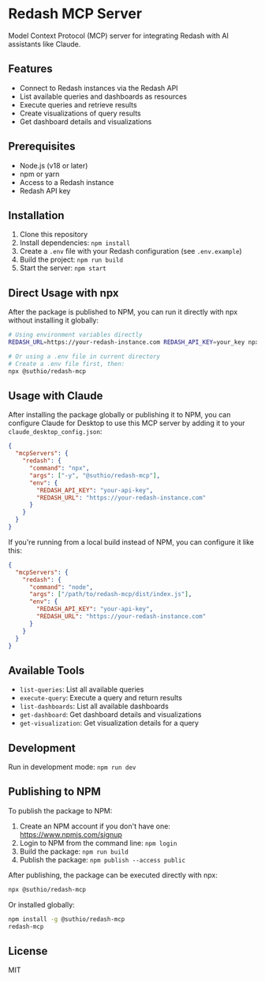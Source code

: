 # Redash MCP Server

Model Context Protocol (MCP) server for integrating Redash with AI assistants like Claude.

## Features

- Connect to Redash instances via the Redash API
- List available queries and dashboards as resources
- Execute queries and retrieve results
- Create visualizations of query results
- Get dashboard details and visualizations

## Prerequisites

- Node.js (v18 or later)
- npm or yarn
- Access to a Redash instance
- Redash API key

## Installation

1. Clone this repository
2. Install dependencies: `npm install`
3. Create a `.env` file with your Redash configuration (see `.env.example`)
4. Build the project: `npm run build`
5. Start the server: `npm start`

## Direct Usage with npx

After the package is published to NPM, you can run it directly with npx without installing it globally:

```bash
# Using environment variables directly
REDASH_URL=https://your-redash-instance.com REDASH_API_KEY=your_key npx @suthio/redash-mcp

# Or using a .env file in current directory
# Create a .env file first, then:
npx @suthio/redash-mcp
```

## Usage with Claude

After installing the package globally or publishing it to NPM, you can configure Claude for Desktop to use this MCP server by adding it to your `claude_desktop_config.json`:

```json
{
  "mcpServers": {
    "redash": {
      "command": "npx",
      "args": ["-y", "@suthio/redash-mcp"],
      "env": {
        "REDASH_API_KEY": "your-api-key",
        "REDASH_URL": "https://your-redash-instance.com"
      }
    }
  }
}
```

If you're running from a local build instead of NPM, you can configure it like this:

```json
{
  "mcpServers": {
    "redash": {
      "command": "node",
      "args": ["/path/to/redash-mcp/dist/index.js"],
      "env": {
        "REDASH_API_KEY": "your-api-key",
        "REDASH_URL": "https://your-redash-instance.com"
      }
    }
  }
}
```

## Available Tools

- `list-queries`: List all available queries
- `execute-query`: Execute a query and return results
- `list-dashboards`: List all available dashboards
- `get-dashboard`: Get dashboard details and visualizations
- `get-visualization`: Get visualization details for a query

## Development

Run in development mode: `npm run dev`

## Publishing to NPM

To publish the package to NPM:

1. Create an NPM account if you don't have one: https://www.npmjs.com/signup
2. Login to NPM from the command line: `npm login`
3. Build the package: `npm run build`
4. Publish the package: `npm publish --access public`

After publishing, the package can be executed directly with npx:

```bash
npx @suthio/redash-mcp
```

Or installed globally:

```bash
npm install -g @suthio/redash-mcp
redash-mcp
```

## License

MIT
